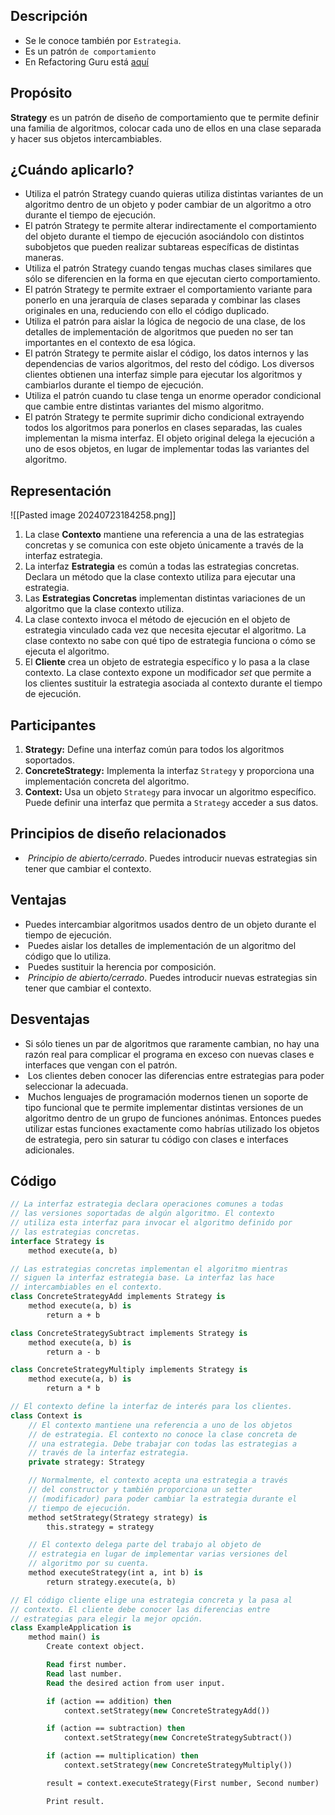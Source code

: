 ## Descripción
- Se le conoce también por `Estrategia`.
- Es un patrón `de comportamiento`
- En Refactoring Guru está [aquí](./RefactoringGuru/Strategy.mhtml)

## Propósito

**Strategy** es un patrón de diseño de comportamiento que te permite definir una familia de algoritmos, colocar cada uno de ellos en una clase separada y hacer sus objetos intercambiables.
## ¿Cuándo aplicarlo?

- Utiliza el patrón Strategy cuando quieras utiliza distintas variantes de un algoritmo dentro de un objeto y poder cambiar de un algoritmo a otro durante el tiempo de ejecución.
- El patrón Strategy te permite alterar indirectamente el comportamiento del objeto durante el tiempo de ejecución asociándolo con distintos subobjetos que pueden realizar subtareas específicas de distintas maneras.
- Utiliza el patrón Strategy cuando tengas muchas clases similares que sólo se diferencien en la forma en que ejecutan cierto comportamiento.
- El patrón Strategy te permite extraer el comportamiento variante para ponerlo en una jerarquía de clases separada y combinar las clases originales en una, reduciendo con ello el código duplicado.
- Utiliza el patrón para aislar la lógica de negocio de una clase, de los detalles de implementación de algoritmos que pueden no ser tan importantes en el contexto de esa lógica.
- El patrón Strategy te permite aislar el código, los datos internos y las dependencias de varios algoritmos, del resto del código. Los diversos clientes obtienen una interfaz simple para ejecutar los algoritmos y cambiarlos durante el tiempo de ejecución.
- Utiliza el patrón cuando tu clase tenga un enorme operador condicional que cambie entre distintas variantes del mismo algoritmo.
- El patrón Strategy te permite suprimir dicho condicional extrayendo todos los algoritmos para ponerlos en clases separadas, las cuales implementan la misma interfaz. El objeto original delega la ejecución a uno de esos objetos, en lugar de implementar todas las variantes del algoritmo.
## Representación

![[Pasted image 20240723184258.png]]
1. La clase **Contexto** mantiene una referencia a una de las estrategias concretas y se comunica con este objeto únicamente a través de la interfaz estrategia.
2. La interfaz **Estrategia** es común a todas las estrategias concretas. Declara un método que la clase contexto utiliza para ejecutar una estrategia.
3. Las **Estrategias Concretas** implementan distintas variaciones de un algoritmo que la clase contexto utiliza.
4. La clase contexto invoca el método de ejecución en el objeto de estrategia vinculado cada vez que necesita ejecutar el algoritmo. La clase contexto no sabe con qué tipo de estrategia funciona o cómo se ejecuta el algoritmo.
5. El **Cliente** crea un objeto de estrategia específico y lo pasa a la clase contexto. La clase contexto expone un modificador _set_ que permite a los clientes sustituir la estrategia asociada al contexto durante el tiempo de ejecución.
## Participantes

1. **Strategy:** Define una interfaz común para todos los algoritmos soportados.
2. **ConcreteStrategy:** Implementa la interfaz `Strategy` y proporciona una implementación concreta del algoritmo.
3. **Context:** Usa un objeto `Strategy` para invocar un algoritmo específico. Puede definir una interfaz que permita a `Strategy` acceder a sus datos.
## Principios de diseño relacionados
-  _Principio de abierto/cerrado_. Puedes introducir nuevas estrategias sin tener que cambiar el contexto.

## Ventajas
- Puedes intercambiar algoritmos usados dentro de un objeto durante el tiempo de ejecución.
-  Puedes aislar los detalles de implementación de un algoritmo del código que lo utiliza.
-  Puedes sustituir la herencia por composición.
-  _Principio de abierto/cerrado_. Puedes introducir nuevas estrategias sin tener que cambiar el contexto.

## Desventajas

- Si sólo tienes un par de algoritmos que raramente cambian, no hay una razón real para complicar el programa en exceso con nuevas clases e interfaces que vengan con el patrón.
-  Los clientes deben conocer las diferencias entre estrategias para poder seleccionar la adecuada.
-  Muchos lenguajes de programación modernos tienen un soporte de tipo funcional que te permite implementar distintas versiones de un algoritmo dentro de un grupo de funciones anónimas. Entonces puedes utilizar estas funciones exactamente como habrías utilizado los objetos de estrategia, pero sin saturar tu código con clases e interfaces adicionales.
## Código
``` pascal
// La interfaz estrategia declara operaciones comunes a todas
// las versiones soportadas de algún algoritmo. El contexto
// utiliza esta interfaz para invocar el algoritmo definido por
// las estrategias concretas.
interface Strategy is
    method execute(a, b)

// Las estrategias concretas implementan el algoritmo mientras
// siguen la interfaz estrategia base. La interfaz las hace
// intercambiables en el contexto.
class ConcreteStrategyAdd implements Strategy is
    method execute(a, b) is
        return a + b

class ConcreteStrategySubtract implements Strategy is
    method execute(a, b) is
        return a - b

class ConcreteStrategyMultiply implements Strategy is
    method execute(a, b) is
        return a * b

// El contexto define la interfaz de interés para los clientes.
class Context is
    // El contexto mantiene una referencia a uno de los objetos
    // de estrategia. El contexto no conoce la clase concreta de
    // una estrategia. Debe trabajar con todas las estrategias a
    // través de la interfaz estrategia.
    private strategy: Strategy

    // Normalmente, el contexto acepta una estrategia a través
    // del constructor y también proporciona un setter
    // (modificador) para poder cambiar la estrategia durante el
    // tiempo de ejecución.
    method setStrategy(Strategy strategy) is
        this.strategy = strategy

    // El contexto delega parte del trabajo al objeto de
    // estrategia en lugar de implementar varias versiones del
    // algoritmo por su cuenta.
    method executeStrategy(int a, int b) is
        return strategy.execute(a, b)

// El código cliente elige una estrategia concreta y la pasa al
// contexto. El cliente debe conocer las diferencias entre
// estrategias para elegir la mejor opción.
class ExampleApplication is
    method main() is
        Create context object.

        Read first number.
        Read last number.
        Read the desired action from user input.

        if (action == addition) then
            context.setStrategy(new ConcreteStrategyAdd())

        if (action == subtraction) then
            context.setStrategy(new ConcreteStrategySubtract())

        if (action == multiplication) then
            context.setStrategy(new ConcreteStrategyMultiply())

        result = context.executeStrategy(First number, Second number)

        Print result.
```